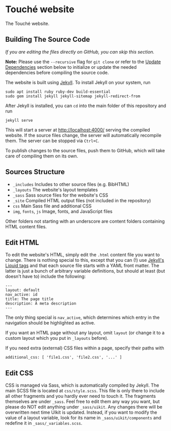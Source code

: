 # Touché website
The Touché website.

## Building The Source Code

*If you are editing the files directly on GitHub, you can skip this section.*

**Note:** Please use the `--recursive` flag for `git clone` or refer to
the [Update Dependencies](#Update-Dependencies) section below to initialize
or update the needed dependencies before compiling the source code.

The website is built using [Jekyll](https://jekyllrb.com/docs/). To install
Jekyll on your system, run

    sudo apt install ruby ruby-dev build-essential
    sudo gem install jekyll jekyll-sitemap jekyll-redirect-from

After Jekyll is installed, you can `cd` into the main folder of this
repository and run

    jekyll serve

This will start a server at <http://localhost:4000/> serving the compiled
website. If the source files change, the server will automatically recompile
them. The server can be stopped via `Ctrl+C`.

To publish changes to the source files, push them to GitHub, which will
take care of compiling them on its own.

## Sources Structure
- `_includes` Includes to other source files (e.g. BibHTML)
- `_layouts` The website's layout templates
- `_sass` Sass source files for the website's CSS
- `_site` Compiled HTML output files (not included in the repository)
- `css` Main Sass file and additional CSS
- `img`, `fonts`, `js` Image, fonts, and JavaScript files

Other folders not starting with an underscore are content folders containing
HTML content files.

## Edit HTML
To edit the website's HTML, simply edit the `.html` content file you want to change. There is
nothing special to this, except that you can (!) use
[Jekyll's Liquid tags](https://jekyllrb.com/docs/templates/) and that each source file
starts with a YAML front matter. The latter is just a bunch of arbitrary variable
definitions, but should at least (but doesn't have to) include the following:

    ---
    layout: default
    nav_active: id
    title: The page title
    description: A meta description
    ---

The only thing special is `nav_active`, which determines which entry in the navigation should
be highlighted as active.

If you want an HTML page without any layout, omit `layout` (or change it to a custom layout
which you put in `_layouts` before).

If you need extra (external) CSS files within a page, specify their paths with

    additional_css: [ 'file1.css', 'file2.css', '...' ] 

## Edit CSS
CSS is managed via Sass, which is automatically compiled by Jekyll.
The main SCSS file is located at `css/style.scss`. This file is only there to
include all other fragments and you hardly ever need to touch it. The fragments
themselves are under `_sass`. Feel free to edit them any way you want, but please do
NOT edit anything under `_sass/uikit`. Any changes there will be overwritten
next time UIkit is updated. Instead, if you want to modify the value of a layout
variable, look for its name in `_sass/uikit/components` and redefine it in
`_sass/_variables.scss`.

